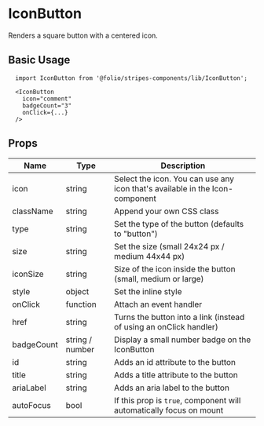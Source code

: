 # IconButton

Renders a square button with a centered icon.

## Basic Usage
```
  import IconButton from '@folio/stripes-components/lib/IconButton';

  <IconButton
    icon="comment"
    badgeCount="3"
    onClick={...}
  />
```

## Props
Name | Type | Description
-- | -- | --
icon | string | Select the icon. You can use any icon that's available in the Icon-component
className | string | Append your own CSS class
type | string | Set the type of the button (defaults to "button")
size | string | Set the size (small 24x24 px / medium 44x44 px)
iconSize | string | Size of the icon inside the button (small, medium or large)
style | object | Set the inline style
onClick | function | Attach an event handler
href | string | Turns the button into a link (instead of using an onClick handler)
badgeCount | string / number | Display a small number badge on the IconButton
id | string | Adds an id attribute to the button
title | string | Adds a title attribute to the button
ariaLabel | string | Adds an aria label to the button
autoFocus | bool | If this prop is `true`, component will automatically focus on mount | | 
